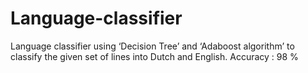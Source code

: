 # Language-classifier
 Language classifier using ‘Decision Tree’ and ‘Adaboost algorithm’ to classify the given set of lines into Dutch and English. Accuracy : 98 %  
